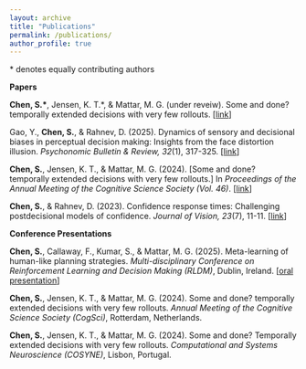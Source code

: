 ```yaml
---
layout: archive
title: "Publications"
permalink: /publications/
author_profile: true
---
```


<!--{% if author.googlescholar %}
  You can also find my articles on <u><a href="{{author.googlescholar}}">my Google Scholar profile</a>.</u>
{% endif %}

{% include base_path %}

{% for post in site.publications reversed %}
  {% include archive-single.html %}
{% endfor %}
-->
\* denotes equally contributing authors


**Papers**

**Chen, S.\***, Jensen, K. T.\*, & Mattar, M. G. (under reveiw). Some and done? temporally extended decisions with very few rollouts. [[link](https://osf.io/gpt39_v1/)]

Gao, Y., **Chen, S.**, & Rahnev, D. (2025). Dynamics of sensory and decisional biases in perceptual decision making: Insights from the face distortion illusion. *Psychonomic Bulletin & Review, 32*(1), 317-325. [[link](https://link.springer.com/article/10.3758/s13423-024-02539-8)]

**Chen, S.**, Jensen, K. T., & Mattar, M. G. (2024). [Some and done? temporally extended decisions with very few rollouts.] In *Proceedings of the Annual Meeting of the Cognitive Science Society (Vol. 46)*. [[link](https://escholarship.org/uc/item/9gz1c7sg)]

**Chen, S.**, & Rahnev, D. (2023). Confidence response times: Challenging postdecisional models of confidence. *Journal of Vision, 23*(7), 11-11. [[link](https://jov.arvojournals.org/article.aspx?articleid=2791308)]

**Conference Presentations**

**Chen, S.**, Callaway, F., Kumar, S., & Mattar, M. G. (2025). Meta-learning of human-like planning strategies. *Multi-disciplinary Conference on Reinforcement Learning and Decision Making (RLDM)*, Dublin, Ireland. [[oral presentation](https://www.youtube.com/watch?v=1zUy9kT6--g)]

**Chen, S.**, Jensen, K. T., & Mattar, M. G. (2024). Some and done? temporally extended decisions with very few rollouts. *Annual Meeting of the Cognitive Science Society (CogSci)*, Rotterdam, Netherlands.

**Chen, S.**, Jensen, K. T., & Mattar, M. G. (2024). Some and done? Temporally extended decisions with very few rollouts. *Computational and Systems Neuroscience (COSYNE)*, Lisbon, Portugal.